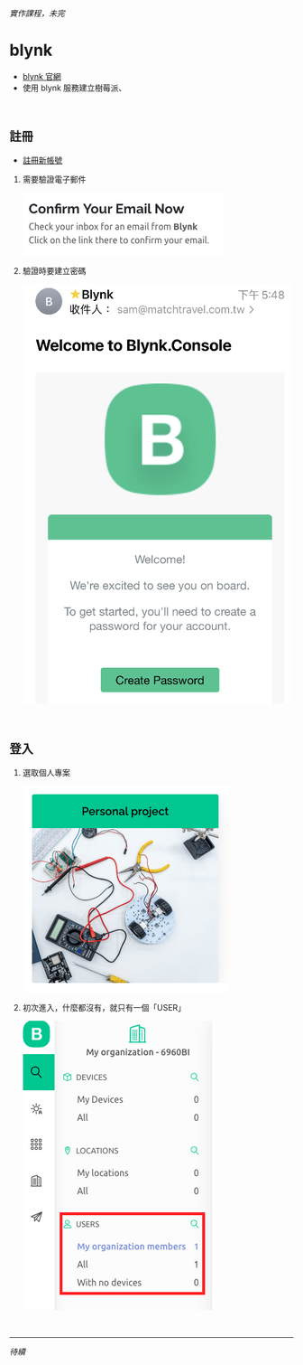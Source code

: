 *實作課程，未完*

# blynk

- [blynk 官網](https://blynk.io/)
- 使用 blynk 服務建立樹莓派、

</br>

## 註冊

- [註冊新帳號](https://blynk.cloud/dashboard/register)

1. 需要驗證電子郵件

   ![](images/img_01.png)
2. 驗證時要建立密碼

   ![](images/img_02.png)

</br>

## 登入

1. 選取個人專案

   ![](images/img_03.png)
2. 初次進入，什麼都沒有，就只有一個「USER」

   ![](images/img_04.png)

</br>

---

*待續*
